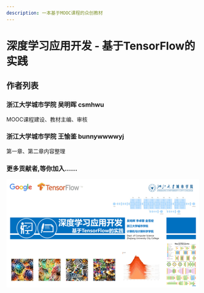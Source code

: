 ```yaml
---
description: 一本基于MOOC课程的众创教材
---
```


# 深度学习应用开发 - 基于TensorFlow的实践

## 作者列表

### 浙江大学城市学院 吴明晖 csmhwu

MOOC课程建设、教材主编、审核

### 浙江大学城市学院 王愉鉴 bunnywwwwyj

第一章、第二章内容整理

### 更多贡献者,等你加入......

![](.gitbook/assets/ke-cheng-feng-mian.png)

